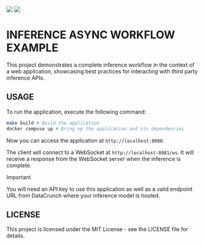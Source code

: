 ![](https://img.shields.io/github/license/kerunaru/inference-workflow-example) ![](https://img.shields.io/github/go-mod/go-version/kerunaru/inference-workflow-example)

# INFERENCE ASYNC WORKFLOW EXAMPLE

This project demonstrates a complete inference workflow in the context of a web application, showcasing best practices for interacting with third party inference APIs.

## USAGE

To run the application, execute the following command:

```bash
make build # Build the application
docker compose up # Bring up the application and its dependencies
```

Now you can access the application at `http://localhost:8080`.

The client will connect to a WebSocket at `http://localhost:8081/ws`. It will receive a response from the WebSocket server when the inference is complete.

> [!IMPORTANT]
> You will need an API key to use this application as well as a valid endpoint URL from DataCrunch where your inference model is hosted.

## LICENSE

This project is licensed under the MIT License - see the LICENSE file for details.
